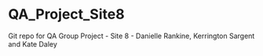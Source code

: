 # QA_Project_Site8
Git repo for QA Group Project - Site 8 - Danielle Rankine, Kerrington Sargent and Kate Daley
